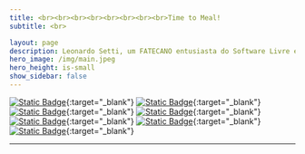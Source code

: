 ```yaml
---
title: <br><br><br><br><br><br><br><br>Time to Meal!
subtitle: <br>

layout: page
description: Leonardo Setti, um FATECANO entusiasta do Software Livre e Open Source, trabalho com Qualidade de Software
hero_image: /img/main.jpeg
hero_height: is-small
show_sidebar: false
---
```

[![Static Badge](https://img.shields.io/badge/Cucumber-%2323D96C?logo=cucumber&logoColor=black&labelColor=%2323D96C)](https://cucumber.io/){:target="_blank"}
[![Static Badge](https://img.shields.io/badge/Selenium-%2343B02A?logo=selenium&logoColor=grey&labelColor=%2343B02A)](https://www.selenium.dev/){:target="_blank"}
[![Static Badge](https://img.shields.io/badge/Cypress-%2369D3A7?logo=cypress&logoColor=grey&labelColor=%2369D3A7)](https://www.cypress.io/){:target="_blank"}
[![Static Badge](https://img.shields.io/badge/JavaScript-%23F7DF1E?logo=javascript&logoColor=gray&labelColor=%23F7DF1E)](https://developer.mozilla.org/pt-BR/docs/Web/JavaScript){:target="_blank"}
[![Static Badge](https://img.shields.io/badge/GitHub-%23181717?logo=github&logoColor=%23dad8d8&labelColor=%23181717)](https://github.com/leonardosetti){:target="_blank"}
[![Static Badge](https://img.shields.io/badge/Arch%20Linux-%231793D1?logo=archlinux&logoColor=%23dad8d8&labelColor=%231793D1)](https://archlinux.org/){:target="_blank"}
[![Static Badge](https://img.shields.io/badge/LinkedIn-%230A66C2?logo=linkedin&logoColor=%23dad8d8&labelColor=%230A66C2)](https://linkedin.com/in/leonardo-setti){:target="_blank"}

---
